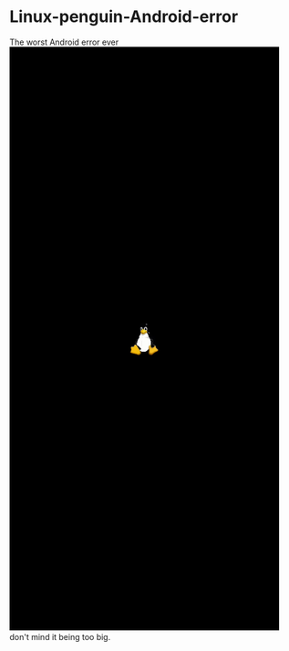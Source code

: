 # Linux-penguin-Android-error
The worst Android error ever
![The linux error](error.PNG)
don't mind it being too big.

